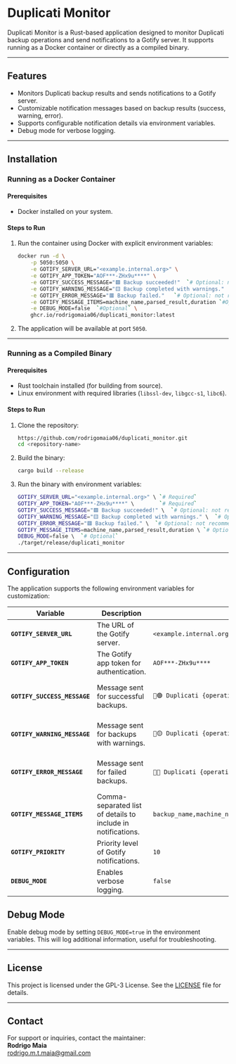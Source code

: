 # Duplicati Monitor

Duplicati Monitor is a Rust-based application designed to monitor Duplicati backup operations and send notifications to a Gotify server. It supports running as a Docker container or directly as a compiled binary.

---

## Features

- Monitors Duplicati backup results and sends notifications to a Gotify server.
- Customizable notification messages based on backup results (success, warning, error).
- Supports configurable notification details via environment variables.
- Debug mode for verbose logging.

---

## Installation

### Running as a Docker Container

#### Prerequisites
- Docker installed on your system.

#### Steps to Run
1. Run the container using Docker with explicit environment variables:
   ```bash
   docker run -d \
       -p 5050:5050 \
       -e GOTIFY_SERVER_URL="<example.internal.org>" \
       -e GOTIFY_APP_TOKEN="AOF***-ZHx9u****" \
       -e GOTIFY_SUCCESS_MESSAGE="🟩 Backup succeeded!"  `# Optional: not recommended` \
       -e GOTIFY_WARNING_MESSAGE="🟨 Backup completed with warnings."  `# Optional: not recommended` \
       -e GOTIFY_ERROR_MESSAGE="🟥 Backup failed."   `# Optional: not recommended` \
       -e GOTIFY_MESSAGE_ITEMS=machine_name,parsed_result,duration `#Optional` \
       -e DEBUG_MODE=false  `#Optional` \
       ghcr.io/rodrigomaia06/duplicati_monitor:latest
   ```

2. The application will be available at port `5050`.

---

### Running as a Compiled Binary

#### Prerequisites
- Rust toolchain installed (for building from source).
- Linux environment with required libraries (`libssl-dev`, `libgcc-s1`, `libc6`).

#### Steps to Run
1. Clone the repository:
   ```bash
   https://github.com/rodrigomaia06/duplicati_monitor.git
   cd <repository-name>
   ```

2. Build the binary:
   ```bash
   cargo build --release
   ```

3. Run the binary with environment variables:
   ```bash
   GOTIFY_SERVER_URL="<example.internal.org>" \ `# Required`
   GOTIFY_APP_TOKEN="AOF***-ZHx9u****" \        `# Required`
   GOTIFY_SUCCESS_MESSAGE="🟩 Backup succeeded!" \  `# Optional: not recommended`
   GOTIFY_WARNING_MESSAGE="🟨 Backup completed with warnings." \  `# Optional: not recommended`
   GOTIFY_ERROR_MESSAGE="🟥 Backup failed." \  `# Optional: not recommended`
   GOTIFY_MESSAGE_ITEMS=machine_name,parsed_result,duration \ `# Optional`
   DEBUG_MODE=false \  `# Optional`
   ./target/release/duplicati_monitor
   ```

---

## Configuration

The application supports the following environment variables for customization:

| Variable                    | Description                                                                                   | Default Value                                                     | Required/Recommended                                                                 |
|-----------------------------|-----------------------------------------------------------------------------------------------|-------------------------------------------------------------------|-------------------------------------------------------------------------------------|
| **`GOTIFY_SERVER_URL`**     | The URL of the Gotify server.                                                                 | `<example.internal.org>`                             | **Required**                                                                        |
| **`GOTIFY_APP_TOKEN`**      | The Gotify app token for authentication.                                                     | `AOF***-ZHx9u****`                                                 | **Required**                                                                        |
| **`GOTIFY_SUCCESS_MESSAGE`**| Message sent for successful backups.                                                         | `💾🟢 Duplicati {operation-name}: {backup_name}`                   | **Recommendation**: Do not include in environment variables (use default).         |
| **`GOTIFY_WARNING_MESSAGE`**| Message sent for backups with warnings.                                                      | `💾🟡 Duplicati {operation-name}: {backup_name}`                   | **Recommendation**: Do not include in environment variables (use default).         |
| **`GOTIFY_ERROR_MESSAGE`**  | Message sent for failed backups.                                                             | `💾🔴 Duplicati {operation-name}: {backup_name}`                   | **Recommendation**: Do not include in environment variables (use default).         |
| **`GOTIFY_MESSAGE_ITEMS`**  | Comma-separated list of details to include in notifications.                                 | `backup_name,machine_name,operation_name,deleted_files,added_files,examined_files,size_of_added_files,main_operation,parsed_result,duration` | Optional                                                                          |
| **`GOTIFY_PRIORITY`**       | Priority level of Gotify notifications.                                                     | `10`                                                              | Optional                                                                            |
| **`DEBUG_MODE`**            | Enables verbose logging.                                                                     | `false`                                                           | Optional                                                                            |


## Debug Mode

Enable debug mode by setting `DEBUG_MODE=true` in the environment variables. This will log additional information, useful for troubleshooting.

---

## License

This project is licensed under the GPL-3 License. See the [LICENSE](LICENSE) file for details.

---

## Contact

For support or inquiries, contact the maintainer:  
**Rodrigo Maia**  
<rodrigo.m.t.maia@gmail.com>
